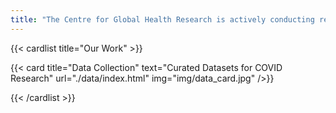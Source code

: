 ```yaml
---
title: "The Centre for Global Health Research is actively conducting research on COVID-19"
---
```


{{< cardlist title="Our Work" >}}

{{< card 
    title="Data Collection" 
    text="Curated Datasets for COVID Research" 
    url="./data/index.html" 
    img="img/data_card.jpg" />}}

{{< /cardlist >}}

